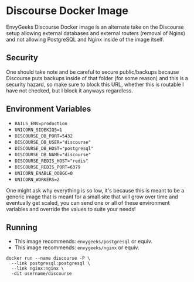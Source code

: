 # Discourse Docker Image

EnvyGeeks Discourse Docker image is an alternate take on the Discourse
setup allowing external databases and external routers (removal of Nginx) and
not allowing PostgreSQL and Nginx inside of the image itself.

## Security

One should take note and be careful to secure public/backups because
Discourse puts backups inside of that folder (for some reason) and this is a
security hazard, so make sure to block this URL, whether this is routable
I have not checked, but I block it anyways regardless.

## Environment Variables

* `RAILS_ENV=production`
* `UNICORN_SIDEKIQS=1`
* `DISCOURSE_DB_PORT=5432`
* `DISCOURSE_DB_USER="discourse"`
* `DISCOURSE_DB_HOST="postgresql"`
* `DISCOURSE_DB_NAME="discourse"`
* `DISCOURSE_REDIS_HOST="redis"`
* `DISCOURSE_REDIS_PORT=6379`
* `UNICORN_ENABLE_OOBGC=0`
* `UNICORN_WORKERS=2`

One might ask why everything is so low, it's because this is meant to
be a generic image that is meant for a small site that will grow over time
and eventually get scaled, you can send one or all of these environment
variables and override the values to suite your needs!

## Running

* This image recommends: `envygeeks/postgresql` or equiv.
* This image recommends: `envygeeks/nginx` or equiv.

```shell
docker run --name discourse -P \
  --link postgresql:postgresql \
  --link nginx:nginx \
  -dit username/discourse
```
